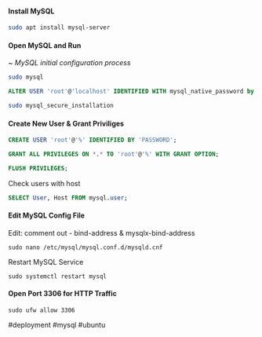 
#### Install MySQL
```bash
sudo apt install mysql-server
```

#### Open MySQL and Run

*~ MySQL initial configuration process*
```bash
sudo mysql
```

```sql
ALTER USER 'root'@'localhost' IDENTIFIED WITH mysql_native_password by 'my-secret-password';
```

```bash
sudo mysql_secure_installation
```

#### Create New User & Grant Priviliges

```sql
CREATE USER 'root'@'%' IDENTIFIED BY 'PASSWORD';
```

```sql
GRANT ALL PRIVILEGES ON *.* TO 'root'@'%' WITH GRANT OPTION;
```

```sql
FLUSH PRIVILEGES;
```

Check users with host
```sql
SELECT User, Host FROM mysql.user;
```

#### Edit MySQL Config File

Edit: comment out - bind-address & mysqlx-bind-address
```shell
sudo nano /etc/mysql/mysql.conf.d/mysqld.cnf
```

Restart MySQL Service
```shell
sudo systemctl restart mysql
```

#### Open Port 3306 for HTTP Traffic

```shell
sudo ufw allow 3306
```




#deployment #mysql #ubuntu